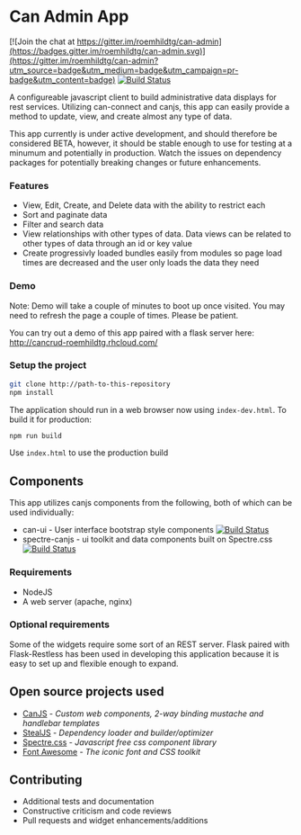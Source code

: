 <!--
@page crud Home
@group crud.guides Guides
-->

# Can Admin App

[![Join the chat at https://gitter.im/roemhildtg/can-admin](https://badges.gitter.im/roemhildtg/can-admin.svg)](https://gitter.im/roemhildtg/can-admin?utm_source=badge&utm_medium=badge&utm_campaign=pr-badge&utm_content=badge) [![Build Status](https://travis-ci.org/roemhildtg/can-admin.svg?branch=master)](https://travis-ci.org/roemhildtg/can-admin)

A configureable javascript client to build administrative data displays for rest services. Utilizing can-connect and canjs, this app can easily provide a method to update, view, and create almost any type of data.

This app currently is under active development, and should therefore be considered BETA, however, it should be stable enough to use for testing at a minumum and potentially in production. Watch the issues on dependency packages for potentially breaking changes or future enhancements.

### Features

 - View, Edit, Create, and Delete data with the ability to restrict each
 - Sort and paginate data
 - Filter and search data
 - View relationships with other types of data. Data views can be related to other types of data through an id or key value
 - Create progressivly loaded bundles easily from modules so page load times are decreased and the user only loads the data they need

### Demo

Note: Demo will take a couple of minutes to boot up once visited. You may need to refresh the page a couple of times. Please be patient.

You can try out a demo of this app paired with a flask server here: http://cancrud-roemhildtg.rhcloud.com/

### Setup the project
```bash
git clone http://path-to-this-repository
npm install
```

The application should run in a web browser now using `index-dev.html`. To build it for production:
```bash
npm run build
```

Use `index.html` to use the production build

## Components

This app utilizes canjs components from the following, both of which can be used individually:

 * can-ui - User interface bootstrap style components [![Build Status](https://travis-ci.org/roemhildtg/can-ui.svg?branch=master)](https://travis-ci.org/roemhildtg/can-ui)
 * spectre-canjs - ui toolkit and data components built on Spectre.css [![Build Status](https://travis-ci.org/roemhildtg/spectre-canjs.svg?branch=master)](https://travis-ci.org/roemhildtg/can-crud)

### Requirements
* NodeJS
* A web server (apache, nginx)

### Optional requirements
Some of the widgets require some sort of an REST server. Flask paired with
Flask-Restless has been used in developing this application because it is easy
to set up and flexible enough to expand.

## Open source projects used

* [CanJS](http://canjs.com/) - *Custom web components, 2-way binding mustache and handlebar templates*
* [StealJS](http://stealjs.com/) - *Dependency loader and builder/optimizer*
* [Spectre.css](https://github.com/picturepan2/spectre) - *Javascript free css component library*
* [Font Awesome](https://fortawesome.github.io/Font-Awesome/) - *The iconic font and CSS toolkit*

## Contributing
* Additional tests and documentation
* Constructive criticism and code reviews
* Pull requests and widget enhancements/additions
